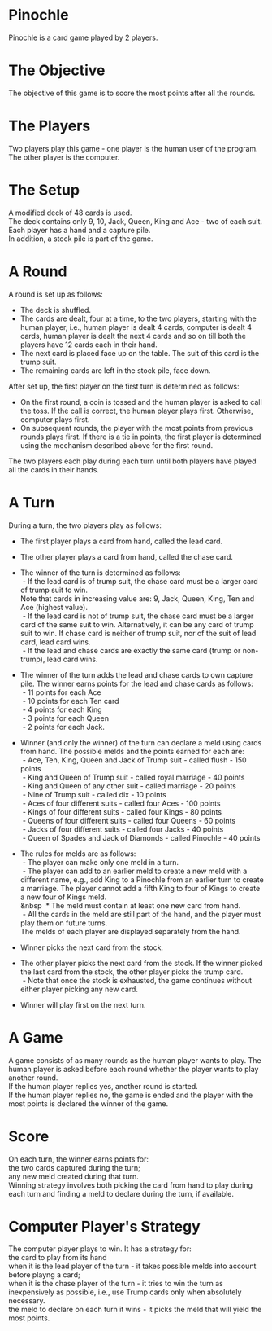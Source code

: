 # Pinochle
Pinochle is a card game played by 2 players.

# The Objective
The objective of this game is to score the most points after all the rounds.

# The Players
Two players play this game - one player is the human user of the program. The other player is the computer.

# The Setup
A modified deck of 48 cards is used.<br />
The deck contains only 9, 10, Jack, Queen, King and Ace - two of each suit.<br />
Each player has a hand and a capture pile.<br />
In addition, a stock pile is part of the game.<br />

# A Round
A round is set up as follows:<br />
- The deck is shuffled.<br />
- The cards are dealt, four at a time, to the two players, starting with the human player, i.e., human player is dealt 4 cards, computer is dealt 4 cards, human player is dealt the next 4 cards and so on till both the players have 12 cards each in their hand.<br />
- The next card is placed face up on the table. The suit of this card is the trump suit.<br />
- The remaining cards are left in the stock pile, face down.<br />

After set up, the first player on the first turn is determined as follows:<br />
- On the first round, a coin is tossed and the human player is asked to call the toss. If the call is correct, the human player plays first. Otherwise, computer plays first.<br />
- On subsequent rounds, the player with the most points from previous rounds plays first. If there is a tie in points, the first player is determined using the mechanism described above for the first round.<br />

The two players each play during each turn until both players have played all the cards in their hands.<br />

# A Turn
During a turn, the two players play as follows:<br />
- The first player plays a card from hand, called the lead card.<br />
- The other player plays a card from hand, called the chase card.<br />
- The winner of the turn is determined as follows:<br />
 &nbsp;- If the lead card is of trump suit, the chase card must be a larger card of trump suit to win.<br />
  Note that cards in increasing value are: 9, Jack, Queen, King, Ten and Ace (highest value).<br />
 &nbsp;- If the lead card is not of trump suit, the chase card must be a larger card of the same suit to win. Alternatively, it can be any card of trump suit to win. If chase card is neither of trump suit, nor of the suit of lead card, lead card wins.<br />
 &nbsp;- If the lead and chase cards are exactly the same card (trump or non-trump), lead card wins.<br />
 
- The winner of the turn adds the lead and chase cards to own capture pile. The winner earns points for the lead and chase cards as follows:<br />
 &nbsp;- 11 points for each Ace<br />
 &nbsp;- 10 points for each Ten card<br />
 &nbsp;- 4 points for each King<br />
 &nbsp;- 3 points for each Queen<br />
 &nbsp;- 2 points for each Jack.<br />
 
- Winner (and only the winner) of the turn can declare a meld using cards from hand. The possible melds and the points earned for each are:<br />
 &nbsp;- Ace, Ten, King, Queen and Jack of Trump suit - called flush - 150 points<br />
 &nbsp;- King and Queen of Trump suit - called royal marriage - 40 points<br />
 &nbsp;- King and Queen of any other suit - called marriage - 20 points<br />
 &nbsp;- Nine of Trump suit - called dix - 10 points<br />
 &nbsp;- Aces of four different suits - called four Aces - 100 points<br />
 &nbsp;- Kings of four different suits - called four Kings - 80 points<br />
 &nbsp;- Queens of four different suits - called four Queens - 60 points<br />
 &nbsp;- Jacks of four different suits - called four Jacks - 40 points<br />
 &nbsp;- Queen of Spades and Jack of Diamonds - called Pinochle - 40 points<br />
 
- The rules for melds are as follows:<br />
 &nbsp;- The player can make only one meld in a turn.<br />
 &nbsp;- The player can add to an earlier meld to create a new meld with a different name, e.g., add King to a Pinochle from an earlier turn to create a marriage. The player cannot add a fifth King to four of Kings to create a new four of Kings meld.<br />
&nbsp&nbsp; * The meld must contain at least one new card from hand.<br />
 &nbsp;- All the cards in the meld are still part of the hand, and the player must play them on future turns.<br />
The melds of each player are displayed separately from the hand.<br />

- Winner picks the next card from the stock.<br />
- The other player picks the next card from the stock. If the winner picked the last card from the stock, the other player picks the trump card.<br />
 &nbsp;- Note that once the stock is exhausted, the game continues without either player picking any new card.<br />
 
- Winner will play first on the next turn.<br />

# A Game
A game consists of as many rounds as the human player wants to play. The human player is asked before each round whether the player wants to play another round.<br />
If the human player replies yes, another round is started.<br />
If the human player replies no, the game is ended and the player with the most points is declared the winner of the game.<br />

# Score
On each turn, the winner earns points for:<br />
the two cards captured during the turn;<br />
any new meld created during that turn.<br />
Winning strategy involves both picking the card from hand to play during each turn and finding a meld to declare during the turn, if available.<br />

# Computer Player's Strategy
The computer player plays to win. It has a strategy for:<br />
  the card to play from its hand<br />
    when it is the lead player of the turn - it takes possible melds into account before playng a card;<br />
    when it is the chase player of the turn - it tries to win the turn as inexpensively as possible, i.e., use Trump cards only when absolutely necessary.<br />
    the meld to declare on each turn it wins - it picks the meld that will yield the most points.<br />

